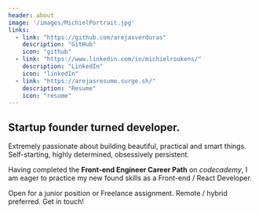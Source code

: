 ```yaml
---
header: about
image: '/images/MichielPortrait.jpg'
links: 
  - link: "https://github.com/arejasverduras"
    description: "GitHub"
    icon: "github"
  - link: "https://www.linkedin.com/in/michielroukens/"
    description: "LinkedIn"
    icon: "linkedIn"
  - link: "https://arejasresume.surge.sh/"
    description: "Resume"
    icon: "resume"
---
```


## Startup founder turned developer. ##

Extremely passionate about building beautiful, practical and smart things. Self-starting, highly determined, obsessively persistent.  


Having completed the **Front-end Engineer Career Path** on *codecademy*, I am eager to practice my new found skills as a Front-end / React Developer.  


Open for a junior position or Freelance assignment. Remote / hybrid preferred.
Get in touch!